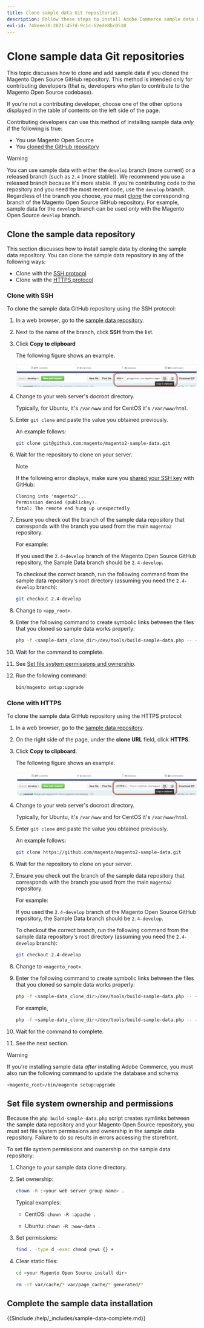 ```yaml
---
title: Clone sample data Git repositories
description: Follow these steps to install Adobe Commerce sample data by cloning Git repositories.
exl-id: 748eee30-2821-457d-9c1c-62ede8bc0510
---
```

# Clone sample data Git repositories

This topic discusses how to clone and add sample data if you cloned the Magento Open Source GitHub repository. This method is intended only for contributing developers (that is, developers who plan to contribute to the Magento Open Source codebase).

If you're not a contributing developer, choose one of the other options displayed in the table of contents on the left side of the page.

Contributing developers can use this method of installing sample data *only* if the following is true:

*  You use Magento Open Source
*  You [cloned the GitHub repository](https://developer.adobe.com/commerce/contributor/guides/install/clone-repository/)

>[!WARNING]
>
>You can use sample data with either the `develop` branch (more current) or a released branch (such as `2.4` (more stable)). We recommend you use a released branch because it's more stable. If you're contributing code to the repository and you need the most recent code, use the `develop` branch. Regardless of the branch you choose, you must [clone](https://developer.adobe.com/commerce/contributor/guides/install/clone-repository/) the corresponding branch of the Magento Open Source GitHub repository. For example, sample data for the `develop` branch can be used *only* with the Magento Open Source `develop` branch.

## Clone the sample data repository

This section discusses how to install sample data by cloning the sample data repository. You can clone the sample data repository in any of the following ways:

*  Clone with the [SSH protocol](#clone-with-ssh)
*  Clone with the [HTTPS protocol](#clone-with-https)

### Clone with SSH

To clone the sample data GitHub repository using the SSH protocol:

1. In a web browser, go to the [sample data repository](https://github.com/magento/magento2-sample-data).
1. Next to the name of the branch, click **SSH** from the list.
1. Click **Copy to clipboard**

   The following figure shows an example.

   ![Clone the GitHub repository using SSH](../../assets/installation/install_mage2_clone-ssh.png)

1. Change to your web server's docroot directory.

   Typically, for Ubuntu, it's `/var/www` and for CentOS it's `/var/www/html`.

1. Enter `git clone` and paste the value you obtained previously.

   An example follows:

   ```bash
   git clone git@github.com:magento/magento2-sample-data.git
   ```

1. Wait for the repository to clone on your server.

   >[!NOTE]
   >
   >If the following error displays, make sure you [shared your SSH key](https://docs.github.com/articles/generating-ssh-keys/) with GitHub:<br>

   ```terminal
   Cloning into 'magento2'...
   Permission denied (publickey).
   fatal: The remote end hung up unexpectedly
   ```

1. Ensure you check out the branch of the sample data repository that corresponds with the branch you used from the main `magento2` repository.

   For example:

   If you used the `2.4-develop` branch of the Magento Open Source GitHub repository, the Sample Data branch should be `2.4-develop`.

   To checkout the correct branch, run the following command from the sample data repository's root directory (assuming you need the `2.4-develop` branch):

   ```bash
   git checkout 2.4-develop
   ```

1. Change to `<app_root>`.
1. Enter the following command to create symbolic links between the files that you cloned so sample data works properly:

   ```bash
   php -f <sample-data_clone_dir>/dev/tools/build-sample-data.php -- --ce-source="<path_to_your_magento_instance>"
   ```

1. Wait for the command to complete.

1. See [Set file system permissions and ownership](#set-file-system-ownership-and-permissions).

1. Run the following command:

   ```bash
   bin/magento setup:upgrade
   ```

### Clone with HTTPS

To clone the sample data GitHub repository using the HTTPS protocol:

1. In a web browser, go to the [sample data repository](https://github.com/magento/magento2-sample-data).
1. On the right side of the page, under the **clone URL** field, click **HTTPS**.
1. Click **Copy to clipboard**.

   The following figure shows an example.

   ![Clone the GitHub repository using HTTPS](../../assets/installation/install_mage2_clone-https.png)

1. Change to your web server's docroot directory.

   Typically, for Ubuntu, it's `/var/www` and for CentOS it's `/var/www/html`.

1. Enter `git clone` and paste the value you obtained previously.

   An example follows:

   ```bash
   git clone https://github.com/magento/magento2-sample-data.git
   ```

1. Wait for the repository to clone on your server.
1. Ensure you check out the branch of the sample data repository that corresponds with the branch you used from the main `magento2` repository.

   For example:

   If you used the `2.4-develop` branch of the Magento Open Source GitHub repository, the Sample Data branch should be `2.4-develop`.

   To checkout the correct branch, run the following command from the sample data repository's root directory (assuming you need the `2.4-develop` branch):

   ```bash
   git checkout 2.4-develop
   ```

1. Change to `<magento_root>`.
1. Enter the following command to create symbolic links between the files that you cloned so sample data works properly:

   ```bash
   php -f <sample-data_clone_dir>/dev/tools/build-sample-data.php -- --ce-source="<path_to_your_magento_instance>"
   ```

   For example,

   ```bash
   php -f <sample-data_clone_dir>/dev/tools/build-sample-data.php -- --ce-source="/var/www/magento2"
   ```

1. Wait for the command to complete.
1. See the next section.

>[!WARNING]
>
>If you're installing sample data *after* installing Adobe Commerce, you must also run the following command to update the database and schema:
>
>```bash
><magento_root>/bin/magento setup:upgrade
>```

## Set file system ownership and permissions

Because the `php build-sample-data.php` script creates symlinks between the sample data repository and your Magento Open Source repository, you must set file system permissions and ownership in the sample data repository. Failure to do so results in errors accessing the storefront.

To set file system permissions and ownership on the sample data repository:

1. Change to your sample data clone directory.
1. Set ownership:

   ```bash
   chown -R :<your web server group name> .
   ```

   Typical examples:

   *  CentOS: `chown -R :apache .`

   *  Ubuntu: `chown -R :www-data .`

1. Set permissions:

   ```bash
   find . -type d -exec chmod g+ws {} +
   ```

1. Clear static files:

   ```bash
   cd <your Magento Open Source install dir>
   ```

   ```bash
   rm -rf var/cache/* var/page_cache/* generated/*
   ```

## Complete the sample data installation

{{$include /help/_includes/sample-data-complete.md}}
